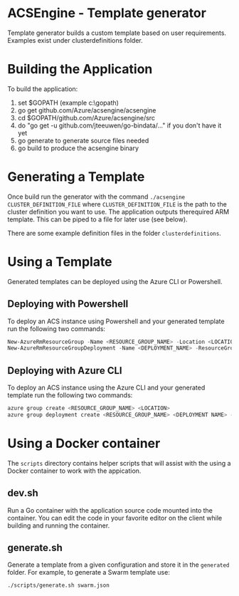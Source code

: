 # ACSEngine - Template generator

Template generator builds a custom template based on user requirements.  Examples exist under clusterdefinitions folder.

# Building the Application

To build the application:
1. set $GOPATH (example c:\gopath)
2. go get github.com/Azure/acsengine/acsengine
3. cd $GOPATH/github.com/Azure/acsengine/src
4. do "go get -u github.com/jteeuwen/go-bindata/..." if you don't have it yet
5. go generate to generate source files needed
6. go build to produce the acsengine binary

# Generating a Template

Once build run the generator with the command ```./acsengine
CLUSTER_DEFINITION_FILE``` where ```CLUSTER_DEFINITION_FILE``` is the
path to the cluster definition you want to use. The application
outputs therequired ARM template. This can be piped to a file for
later use (see below).

There are some example definition files in the folder `clusterdefinitions`.

# Using a Template

Generated templates can be deployed using the Azure CLI or Powershell. 

## Deploying with Powershell

To deploy an ACS instance using Powershell and your generated template
run the following two commands:

``` Powershell
New-AzureRmResourceGroup -Name <RESOURCE_GROUP_NAME> -Location <LOCATION> -Force
New-AzureRmResourceGroupDeployment -Name <DEPLOYMENT_NAME> -ResourceGroupName <RESOURCE_GROUP_NAME> RGName  -TemplateFile <TEMPLATE_FILE>
```

## Deploying with Azure CLI

To deploy an ACS instance using the Azure CLI and your generated
template run the following two commands:

``` bash
azure group create <RESOURCE_GROUP_NAME> <LOCATION>
azure group deployment create <RESOURCE_GROUP_NAME> <DEPLOYMENT NAME> -f <TEMPLATE_FILE>

```

# Using a Docker container

The ```scripts``` directory contains helper scripts that will assist
with the using a Docker container to work with the appication.

## dev.sh

Run a Go container with the application source code mounted into the
container. You can edit the code in your favorite editor on the client
while building and running the container.

## generate.sh

Generate a template from a given configuration and store it in the
```generated``` folder. For example, to generate a Swarm template use:

``` bash
./scripts/generate.sh swarm.json
```
